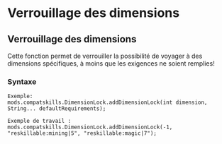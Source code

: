 # Verrouillage des dimensions

## Verrouillage des dimensions

Cette fonction permet de verrouiller la possibilité de voyager à des dimensions spécifiques, à moins que les exigences ne soient remplies!

### Syntaxe

    Exemple:
    mods.compatskills.DimensionLock.addDimensionLock(int dimension, String... defaultRequirements);
    
    Exemple de travail :
    mods.compatskills.DimensionLock.addDimensionLock(-1, "reskillable:mining|5", "reskillable:magic|7");